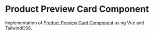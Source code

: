 # Product Preview Card Component
Implementation of [Product Preview Card Component](https://www.frontendmentor.io/challenges/product-preview-card-component-GO7UmttRfa) using Vue and TailwindCSS.